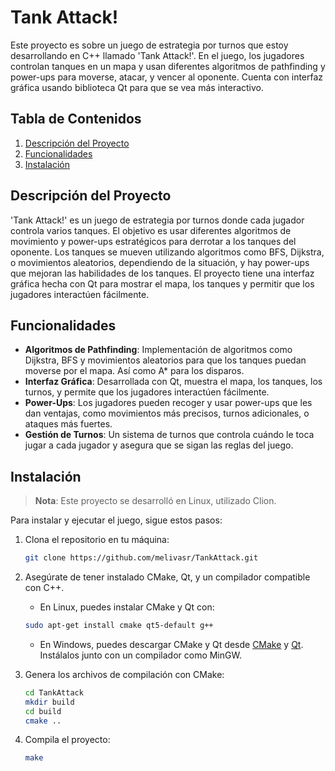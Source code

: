# Tank Attack!

Este proyecto es sobre un juego de estrategia por turnos que estoy desarrollando en C++ llamado 'Tank Attack!'. En el juego, los jugadores controlan tanques en un mapa y usan diferentes algoritmos de pathfinding y power-ups para moverse, atacar, y vencer al oponente. Cuenta con interfaz gráfica usando biblioteca Qt para que se vea más interactivo.

## Tabla de Contenidos
1. [Descripción del Proyecto](#descripción-del-proyecto)
2. [Funcionalidades](#funcionalidades)
3. [Instalación](#instalación)

## Descripción del Proyecto

'Tank Attack!' es un juego de estrategia por turnos donde cada jugador controla varios tanques. El objetivo es usar diferentes algoritmos de movimiento y power-ups estratégicos para derrotar a los tanques del oponente. Los tanques se mueven utilizando algoritmos como BFS, Dijkstra, o movimientos aleatorios, dependiendo de la situación, y hay power-ups que mejoran las habilidades de los tanques. El proyecto tiene una interfaz gráfica hecha con Qt para mostrar el mapa, los tanques y permitir que los jugadores interactúen fácilmente.

## Funcionalidades

- **Algoritmos de Pathfinding**: Implementación de algoritmos como Dijkstra, BFS y movimientos aleatorios para que los tanques puedan moverse por el mapa. Así como A* para los disparos.
- **Interfaz Gráfica**: Desarrollada con Qt, muestra el mapa, los tanques, los turnos, y permite que los jugadores interactúen fácilmente.
- **Power-Ups**: Los jugadores pueden recoger y usar power-ups que les dan ventajas, como movimientos más precisos, turnos adicionales, o ataques más fuertes.
- **Gestión de Turnos**: Un sistema de turnos que controla cuándo le toca jugar a cada jugador y asegura que se sigan las reglas del juego.

## Instalación

> **Nota**: Este proyecto se desarrolló en Linux, utilizado Clion.

Para instalar y ejecutar el juego, sigue estos pasos:

1. Clona el repositorio en tu máquina:

    ```bash
    git clone https://github.com/melivasr/TankAttack.git
    ```

2. Asegúrate de tener instalado CMake, Qt, y un compilador compatible con C++.

    - En Linux, puedes instalar CMake y Qt con:

    ```bash
    sudo apt-get install cmake qt5-default g++
    ```

    - En Windows, puedes descargar CMake y Qt desde [CMake](https://cmake.org/download/) y [Qt](https://www.qt.io/download). Instálalos junto con un compilador como MinGW.

3. Genera los archivos de compilación con CMake:

    ```bash
    cd TankAttack
    mkdir build
    cd build
    cmake ..
    ```

4. Compila el proyecto:

    ```bash
    make
    ```
